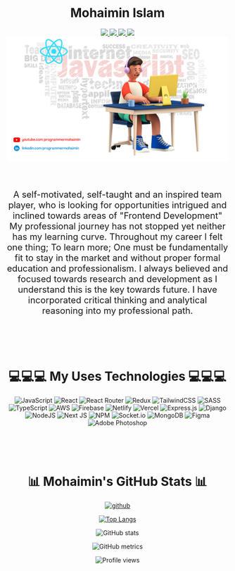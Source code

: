 <h1 align="center">Mohaimin Islam</h1>

<div align="center" >

<a href="https://youtube.com/c/programmermohaimin">
    <img src="https://img.shields.io/badge/YouTube-%23FF0000.svg?logo=YouTube&logoColor=white">
</a>
<a href="https://instagram.com/programmermohaimin">
    <img src="https://img.shields.io/badge/Instagram-%23E4405F.svg?logo=Instagram&logoColor=white">
</a>
<a href="https://linkedin.com/in/programmermohaimin">
    <img src="https://img.shields.io/badge/LinkedIn-%230077B5.svg?logo=linkedin&logoColor=white">
</a>
<a href="https://twitter.com/DevMohaimin">
    <img src="https://img.shields.io/badge/Twitter-%231DA1F2.svg?logo=Twitter&logoColor=white">
</a>

</div>

<img src="./mohaimin.png" alt="Mohaimin" title="Mohaimin">

<p align="center" style="font-size:20px; margin:60px 0px;">A self-motivated, self-taught and an inspired team player, who is looking for opportunities intrigued and inclined towards areas of "Frontend Development" My professional journey has not stopped yet neither has my learning curve. Throughout my career I felt one thing; To learn more; One must be fundamentally fit to stay in the market and without proper formal education and professionalism. I always believed and focused towards research and development as I understand this is the key towards future. I have incorporated critical thinking and analytical reasoning into my professional path.</p>
<br/>
<h1 align="center">💻💻💻 My Uses Technologies 💻💻💻</h1>

<div align="center">

![JavaScript](https://img.shields.io/badge/javascript-%23323330.svg?style=for-the-badge&logo=javascript&logoColor=%23F7DF1E) ![React](https://img.shields.io/badge/react-%2320232a.svg?style=for-the-badge&logo=react&logoColor=%2361DAFB) ![React Router](https://img.shields.io/badge/React_Router-CA4245?style=for-the-badge&logo=react-router&logoColor=white) ![Redux](https://img.shields.io/badge/redux-%23593d88.svg?style=for-the-badge&logo=redux&logoColor=white) ![TailwindCSS](https://img.shields.io/badge/tailwindcss-%2338B2AC.svg?style=for-the-badge&logo=tailwind-css&logoColor=white) ![SASS](https://img.shields.io/badge/SASS-hotpink.svg?style=for-the-badge&logo=SASS&logoColor=white) ![TypeScript](https://img.shields.io/badge/typescript-%23007ACC.svg?style=for-the-badge&logo=typescript&logoColor=white) ![AWS](https://img.shields.io/badge/AWS-%23FF9900.svg?style=for-the-badge&logo=amazon-aws&logoColor=white) ![Firebase](https://img.shields.io/badge/firebase-%23039BE5.svg?style=for-the-badge&logo=firebase) ![Netlify](https://img.shields.io/badge/netlify-%23000000.svg?style=for-the-badge&logo=netlify&logoColor=#00C7B7) ![Vercel](https://img.shields.io/badge/vercel-%23000000.svg?style=for-the-badge&logo=vercel&logoColor=white) ![Express.js](https://img.shields.io/badge/express.js-%23404d59.svg?style=for-the-badge&logo=express&logoColor=%2361DAFB) ![Django](https://img.shields.io/badge/django-%23092E20.svg?style=for-the-badge&logo=django&logoColor=white) ![NodeJS](https://img.shields.io/badge/node.js-6DA55F?style=for-the-badge&logo=node.js&logoColor=white) ![Next JS](https://img.shields.io/badge/Next-black?style=for-the-badge&logo=next.js&logoColor=white) ![NPM](https://img.shields.io/badge/NPM-%23000000.svg?style=for-the-badge&logo=npm&logoColor=white) ![Socket.io](https://img.shields.io/badge/Socket.io-black?style=for-the-badge&logo=socket.io&badgeColor=010101) ![MongoDB](https://img.shields.io/badge/MongoDB-%234ea94b.svg?style=for-the-badge&logo=mongodb&logoColor=white) ![Figma](https://img.shields.io/badge/figma-%23F24E1E.svg?style=for-the-badge&logo=figma&logoColor=white) ![Adobe Photoshop](https://img.shields.io/badge/adobephotoshop-%2331A8FF.svg?style=for-the-badge&logo=adobephotoshop&logoColor=white)

</div>
<br/><br/><br/>
<h1 align="center">📊 Mohaimin's GitHub Stats 📊 </h1>

<div align="center">

[<img src='https://cdn.jsdelivr.net/npm/simple-icons@3.0.1/icons/github.svg' alt='github' height='40'>](https://github.com/programmermohaimin)

[![Top Langs](https://github-readme-stats.vercel.app/api/top-langs/?username=programmermohaimin)](https://github.com/anuraghazra/github-readme-stats)

![GitHub stats](https://github-readme-stats.vercel.app/api?username=programmermohaimin&show_icons=true&count_private=true)

![GitHub metrics](https://metrics.lecoq.io/programmermohaimin)

![Profile views](https://gpvc.arturio.dev/programmermohaimin)

</div>
